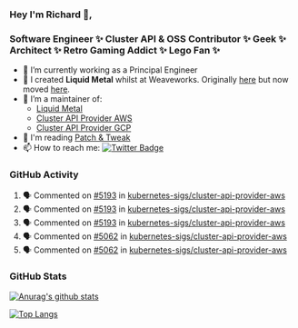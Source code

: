 ### Hey I'm Richard 👋, 

<h3 align="left">Software Engineer ✨ Cluster API & OSS Contributor ✨ Geek ✨ Architect ✨ Retro Gaming Addict ✨ Lego Fan ✨</h3>

- 🔭 I’m currently working as a Principal Engineer
- 📯 I created **Liquid Metal** whilst at Weaveworks. Originally [here](https://github.com/weaveworks-liquidmetal) but now moved [here](https://github.com/liquidmetal-dev).
- 👯 I’m a maintainer of:
  -  [Liquid Metal](https://github.com/liquidmetal-dev)
  -  [Cluster API Provider AWS](https://github.com/kubernetes-sigs/cluster-api-provider-aws)
  -  [Cluster API Provider GCP](https://github.com/kubernetes-sigs/cluster-api-provider-gcp)
- 💬 I'm reading [Patch & Tweak](https://bjooks.com/products/patch-tweak-exploring-modular-synthesis)
- 📫 How to reach me: [![Twitter Badge](https://img.shields.io/badge/-@fruit_case-00acee?style=flat&logo=Twitter&logoColor=white)](https://twitter.com/intent/follow?screen_name=fruit_case "Follow on Twitter")

### GitHub Activity 

<!--START_SECTION:activity-->
1. 🗣 Commented on [#5193](https://github.com/kubernetes-sigs/cluster-api-provider-aws/pull/5193#issuecomment-2468795329) in [kubernetes-sigs/cluster-api-provider-aws](https://github.com/kubernetes-sigs/cluster-api-provider-aws)
2. 🗣 Commented on [#5193](https://github.com/kubernetes-sigs/cluster-api-provider-aws/pull/5193#issuecomment-2465361313) in [kubernetes-sigs/cluster-api-provider-aws](https://github.com/kubernetes-sigs/cluster-api-provider-aws)
3. 🗣 Commented on [#5193](https://github.com/kubernetes-sigs/cluster-api-provider-aws/pull/5193#issuecomment-2465069844) in [kubernetes-sigs/cluster-api-provider-aws](https://github.com/kubernetes-sigs/cluster-api-provider-aws)
4. 🗣 Commented on [#5062](https://github.com/kubernetes-sigs/cluster-api-provider-aws/pull/5062#issuecomment-2464983500) in [kubernetes-sigs/cluster-api-provider-aws](https://github.com/kubernetes-sigs/cluster-api-provider-aws)
5. 🗣 Commented on [#5062](https://github.com/kubernetes-sigs/cluster-api-provider-aws/pull/5062#issuecomment-2464982938) in [kubernetes-sigs/cluster-api-provider-aws](https://github.com/kubernetes-sigs/cluster-api-provider-aws)
<!--END_SECTION:activity-->

### GitHub Stats

[![Anurag's github stats](https://github-readme-stats.vercel.app/api?username=richardcase&count_private=true&show_icons=true)](https://github.com/anuraghazra/github-readme-stats)

[![Top Langs](https://github-readme-stats.vercel.app/api/top-langs/?username=richardcase&hide=html&layout=compact)](https://github.com/anuraghazra/github-readme-stats)
